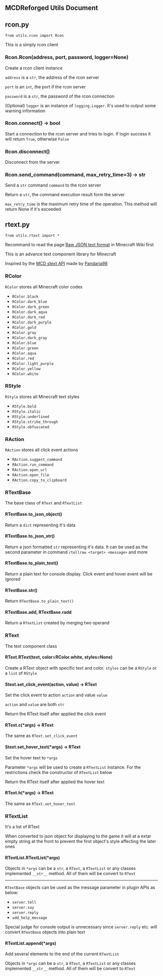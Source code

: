 MCDReforged Utils Document
---

## rcon.py

`from utils.rcon import Rcon`

This is a simply rcon client

### Rcon.Rcon(address, port, password, logger=None)

Create a rcon client instance

`address` is a `str`, the address of the rcon server

`port` is an `int`, the port if the rcon server

`password` is a `str`, the password of the rcon connection

(Optional) `logger` is an instance of `logging.Logger`. It's used to output some warning information

### Rcon.connect() -> bool

Start a connection to the rcon server and tries to login. If login success it will return `True`, otherwise `False`

### Rcon.disconnect()

Disconnect from the server

### Rcon.send_command(command, max_retry_time=3) -> str

Send a `str` command `command` to the rcon server

Return a `str`, the command execution result form the server

`max_retry_time` is the maximum retry time of the operation. This method will return None if it's exceeded  

## rtext.py

`from utils.rtext import *`

Recommand to read the page [Raw JSON text format](https://minecraft.gamepedia.com/Raw_JSON_text_format) in Minecraft Wiki first

This is an advance text component library for Minecraft

Inspired by the [MCD stext API](https://github.com/TISUnion/rtext) made by [Pandaria98](https://github.com/Pandaria98)

### RColor

`RColor` stores all Minecraft color codes

- `RColor.black`
- `RColor.dark_blue`
- `RColor.dark_green`
- `RColor.dark_aqua`
- `RColor.dark_red`
- `RColor.dark_purple`
- `RColor.gold`
- `RColor.gray`
- `RColor.dark_gray`
- `RColor.blue`
- `RColor.green`
- `RColor.aqua`
- `RColor.red`
- `RColor.light_purple`
- `RColor.yellow`
- `RColor.white`

### RStyle

`RStyle` stores all Minecraft text styles

- `RStyle.bold`
- `RStyle.italic`
- `RStyle.underlined`
- `RStyle.strike_through`
- `RStyle.obfuscated`

### RAction

`RAction` stores all click event actions

- `RAction.suggest_command`
- `RAction.run_command`
- `RAction.open_url`
- `RAction.open_file`
- `RAction.copy_to_clipboard`

### RTextBase

The base class of `RText` and `RTextList`

#### RTextBase.to_json_object()

Return a `dict` representing it's data

#### RTextBase.to_json_str()

Return a json formatted `str` representing it's data. It can be used as the second parameter in command `/tellraw <target> <message>` and more

#### RTextBase.to_plain_text()

Return a plain text for console display. Click event and hover event will be ignored

#### RTextBase.__str__()

Return `RTextBase.to_plain_text()`

#### RTextBase.__add__, RTextBase.__radd__

Return a `RTextList` created by merging two operand

### RText

The text component class

#### RText.RText(text, color=RColor.white, styles=None)

Create a RText object with specific text and color. `styles` can be a `RStyle` or a `list` of `RStyle`

#### Stext.set_click_event(action, value) -> RText

Set the click event to action `action` and value `value`

`action` and `value` are both `str`

Return the RText itself after applied the click event

#### RText.c(*args) -> RText

The same as `RText.set_click_event`

#### Stext.set_hover_text(*args) -> RText

Set the hover text to `*args`

Parameter `*args` will be used to create a `RTextList` instance. For the restrictions check the constructor of `RTextList` below

Return the RText itself after applied the hover text

#### RText.h(*args) -> RText

The same as `RText.set_hover_text`

### RTextList

It's a list of RText

When converted to json object for displaying to the game it will at a extar empty string at the front to prevent the first object's style affecting the later ones

#### RTextList.RTextList(*args)

Objects in `*args` can be a `str`, a `RText`, a `RTextList` or any classes implemented `__str__` method. All of them will be convert to `RText`

---------

`RTextBase` objects can be used as the message parameter in plugin APIs as below:

- `server.tell`
- `server.say`
- `server.reply`
- `add_help_message`

Special judge for console output is unnecessary since `server.reply` etc. will convert `RTextBase` objects into plain text

#### RTextList.append(*args)

Add several elements to the end of the current `RTextList`

Objects in `*args` can be a `str`, a `RText`, a `RTextList` or any classes implemented `__str__` method. All of them will be convert to `RText`
